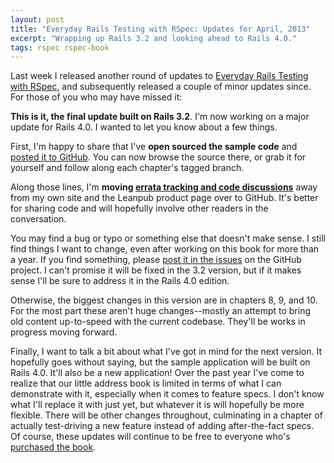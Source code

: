 ```yaml
---
layout: post
title: "Everyday Rails Testing with RSpec: Updates for April, 2013"
excerpt: "Wrapping up Rails 3.2 and looking ahead to Rails 4.0."
tags: rspec rspec-book
---
```


Last week I released another round of updates to [Everyday Rails Testing with RSpec](https://leanpub.com/everydayrailsrspec), and subsequently released a couple of minor updates since. For those of you who may have missed it:

**This is it, the final update built on Rails 3.2**. I'm now working on a major update for Rails 4.0. I wanted to let you know about a few things.

First, I'm happy to share that I've **open sourced the sample code** and [posted it to GitHub](https://github.com/ruralocity/everyday_rails_rspec_rails_3_2). You can now browse the source there, or grab it for yourself and follow along each chapter's tagged branch.

Along those lines, I'm **moving [errata tracking and code discussions](https://github.com/ruralocity/everyday_rails_rspec_rails_3_2/issues)** away from my own site and the Leanpub product page over to GitHub. It's better for sharing code and will hopefully involve other readers in the conversation.

You may find a bug or typo or something else that doesn't make sense. I still find things I want to change, even after working on this book for more than a year. If you find something, please [post it in the issues](https://github.com/ruralocity/everyday_rails_rspec_rails_3_2/issues) on the GitHub project. I can't promise it will be fixed in the 3.2 version, but if it makes sense I'll be sure to address it in the Rails 4.0 edition.

Otherwise, the biggest changes in this version are in chapters 8, 9, and 10. For the most part these aren't huge changes--mostly an attempt to bring old content up-to-speed with the current codebase. They'll be works in progress moving forward.

Finally, I want to talk a bit about what I've got in mind for the next version. It hopefully goes without saying, but the sample application will be built on Rails 4.0. It'll also be a new application! Over the past year I've come to realize that our little address book is limited in terms of what I can demonstrate with it, especially when it comes to feature specs. I don't know what I'll replace it with just yet, but whatever it is will hopefully be more flexible. There will be other changes throughout, culminating in a chapter of actually test-driving a new feature instead of adding after-the-fact specs. Of course, these updates will continue to be free to everyone who's [purchased the book](https://leanpub.com/everydayrailsrspec).
